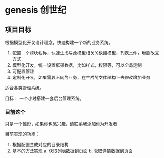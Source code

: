 # genesis 创世纪

## 项目目标

根据模型化开发设计理念，快速构建一个新的业务系统。

1. 配置一个模块名称，快速生成与此模型相关的数据模型，列表文件，增删改查方式
2. 模型化开发，统一设置框架数据，比如样式，权限等，可以全局定制
3. 可配置管理
4. 定制化开发，如果需要不同的业务，在生成的文件结构上去修改增加业务

适合各类管理系统。

目标： 一个小时搭建一套后台管理系统。

### 目前这个
只是一个雏形，如果你也感兴趣，请联系我添加你为开发者

目前实现的功能：

1. 根据配置生成对应的目录结构
2. 基本的方法实现
   a. 获取列表数据到页面
   b. 获取详情数据到页面
